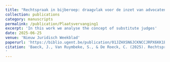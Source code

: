 ```yaml
---
title: "Rechtspraak in bijberoep: draagvlak voor de inzet van advocaten als plaatsvervangende rechters"
collection: publications
category: manuscripts
permalink: /publication/Plaatsvervanging1
excerpt: 'In this work we analyse the concept of substitute judges'
date: 2025-06-25
venue: 'Nieuw Juridisch Weekblad'
paperurl: 'https://biblio.ugent.be/publication/01JZHXSN6JCKNCCJRPX6KK1E0N'
citation: 'Baeck, J., Van Ruymbeke, S., & De Roeck, C. (2025). Rechtspraak in bijberoep : draagvlak voor de inzet van advocaten als plaatsvervangende rechters. NIEUW JURIDISCH WEEKBLAD, (524), 446–456.
'
---
```

